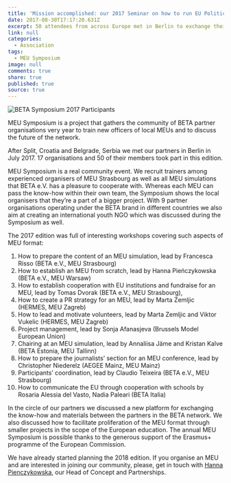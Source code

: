 ```yaml
---
title: 'Mission accomplished: our 2017 Seminar on how to run EU Politics Simulations'
date: 2017-08-30T17:17:20.631Z
excerpt: 50 attendees from across Europe met in Berlin to exchange their experience.
link: null
categories:
  - Association
tags:
  - MEU Symposium
image: null
comments: true
share: true
published: true
source: true
---
```

![BETA Symposium 2017 Participants](http://www.beta-europe.org/assets/images/beta-symposum-2017-participants.jpg)

MEU Symposium is a project that gathers the community of BETA partner organisations very year to train new officers  of local MEUs and to discuss the future of the network. 

After Split, Croatia and Belgrade, Serbia we met our partners in Berlin in July 2017. 17 organisations and 50 of their members took part in this edition.

MEU Symposium is a real community event. We recruit trainers among experienced organisers of MEU Strasbourg as well as all MEU simulations that BETA e.V. has a pleasure to cooperate with. Whereas each MEU can pass the know-how within their own team, the Symposium shows the local organisers that they’re a part of a bigger project.  With 9 partner organisations operating under the BETA brand in different countries we also aim at creating an international youth NGO which was discussed during the Symposium as well. 

The 2017 edition was full of interesting workshops covering such aspects of MEU format:

1. How to prepare the content of an MEU simulation, lead by Francesca Risso (BETA e.V., MEU Strasbourg)
2. How to establish an MEU from scratch, lead by Hanna Pieńczykowska (BETA e.V., MEU Warsaw)
3. How to establish cooperation with EU institutions and fundraise for an MEU, lead by Tomas Dvorak (BETA e.V., MEU Strasbourg), 
4. How to create a PR strategy for an MEU, lead by Marta Zemljic (HERMES, MEU Zagreb)
5. How to lead and motivate volunteers, lead by Marta Zemljic and Viktor Vukelic (HERMES, MEU Zagreb)
6. Project management, lead by Sonja Afanasjeva (Brussels Model European Union)
7. Chairing at an MEU simulation, lead by Annaliisa Jäme and Kristan Kalve (BETA Estonia, MEU Tallinn)
8. How to prepare the journalists’ section for an MEU conference, lead by Christopher Niederelz (AEGEE Mainz, MEU Mainz)
9. Participants’ coordination, lead by Claudio Teixeira (BETA e.V., MEU Strasbourg)
10. How to communicate the EU through cooperation with schools by Rosaria Alessia del Vasto, Nadia Paleari (BETA Italia)

In the circle of our partners we discussed a new platform for exchanging the know-how and materials between the partners in the BETA network. We also discussed how to facilitate proliferation of the MEU format through smaller projects in the scope of the European education. 
The annual MEU Symposium is possible thanks to the generous support of the Erasmus+ programme of the European Commission.

We have already started planning the 2018 edition. If you organise an MEU and are interested in joining our community, please, get in touch with [Hanna Pienczykowska](https://forum.beta-europe.org/u/h.pienczykowska), our Head of Concept and Partnerships.
